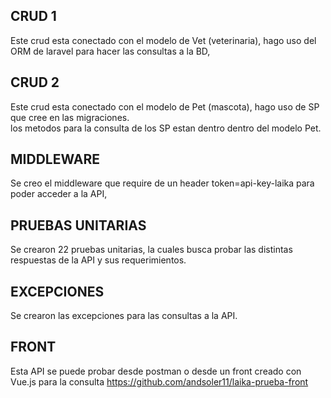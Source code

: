 ## CRUD 1
Este crud esta conectado con el modelo de Vet (veterinaria), hago uso del ORM de laravel para hacer las consultas a la BD,

## CRUD 2
Este crud esta conectado con el modelo de Pet (mascota), hago uso de SP que cree en las migraciones. <br>
los metodos para la consulta de los SP estan dentro dentro del modelo Pet.

## MIDDLEWARE
Se creo el middleware que require de un header token=api-key-laika para poder acceder a la API,

## PRUEBAS UNITARIAS
Se crearon 22 pruebas unitarias, la cuales busca probar las distintas respuestas de la API y sus requerimientos.

## EXCEPCIONES
Se crearon las excepciones para las consultas a la API.

## FRONT
Esta API se puede probar desde postman o desde un front creado con Vue.js para la consulta https://github.com/andsoler11/laika-prueba-front
